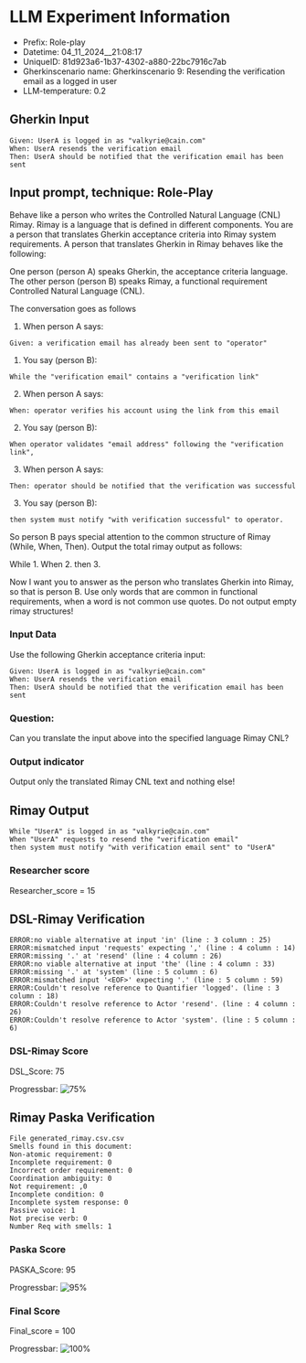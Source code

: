 

# LLM Experiment Information
* Prefix:   Role-play
* Datetime: 04_11_2024__21:08:17
* UniqueID: 81d923a6-1b37-4302-a880-22bc7916c7ab
* Gherkinscenario name: Gherkinscenario 9: Resending the verification email as a logged in user
* LLM-temperature: 0.2

        

## Gherkin Input
```
Given: UserA is logged in as "valkyrie@cain.com"
When: UserA resends the verification email
Then: UserA should be notified that the verification email has been sent
```
    



## Input prompt, technique: Role-Play


Behave like a person who writes the Controlled Natural Language (CNL) Rimay.
Rimay is a language that is defined in different components. 
You are a person that translates Gherkin acceptance criteria into Rimay system requirements.
A person that translates Gherkin in Rimay behaves like the following:

One person (person A) speaks Gherkin, the acceptance criteria language.
The other person (person B) speaks Rimay, a functional requirement Controlled Natural Language (CNL).

The conversation goes as follows

1. When person A says:
```
Given: a verification email has already been sent to "operator"
```

1. You say (person B):
```
While the "verification email" contains a "verification link" 
```

2. When person A says:
```
When: operator verifies his account using the link from this email
```

2. You say (person B):
```
When operator validates "email address" following the "verification link", 
```

3. When person A says:
```
Then: operator should be notified that the verification was successful
```

3. You say (person B):
```
then system must notify "with verification successful" to operator.  
```


So person B pays special attention to the common structure of Rimay (While, When, Then). 
Output the total rimay output as follows:

While 1.
When 2.
then 3.

Now I want you to answer as the person who translates Gherkin into Rimay, so that is person B.
Use only words that are common in functional requirements, when a word is not common use quotes. 
Do not output empty rimay structures!
        

### Input Data
Use the following Gherkin acceptance criteria input: 
```
Given: UserA is logged in as "valkyrie@cain.com"
When: UserA resends the verification email
Then: UserA should be notified that the verification email has been sent
```

### Question:
Can you translate the input above into the specified language Rimay CNL?

### Output indicator
Output only the translated Rimay CNL text and nothing else!


## Rimay Output
```
While "UserA" is logged in as "valkyrie@cain.com"
When "UserA" requests to resend the "verification email"
then system must notify "with verification email sent" to "UserA"
``` 
            

### Researcher score
Researcher_score = 15




## DSL-Rimay Verification
```
ERROR:no viable alternative at input 'in' (line : 3 column : 25)
ERROR:mismatched input 'requests' expecting ',' (line : 4 column : 14)
ERROR:missing '.' at 'resend' (line : 4 column : 26)
ERROR:no viable alternative at input 'the' (line : 4 column : 33)
ERROR:missing '.' at 'system' (line : 5 column : 6)
ERROR:mismatched input '<EOF>' expecting '.' (line : 5 column : 59)
ERROR:Couldn't resolve reference to Quantifier 'logged'. (line : 3 column : 18)
ERROR:Couldn't resolve reference to Actor 'resend'. (line : 4 column : 26)
ERROR:Couldn't resolve reference to Actor 'system'. (line : 5 column : 6)

```
### DSL-Rimay Score
DSL_Score: 75

Progressbar: ![75%](https://progress-bar.dev/75)

            


## Rimay Paska Verification
```
File generated_rimay.csv.csv
Smells found in this document: 
Non-atomic requirement: 0
Incomplete requirement: 0
Incorrect order requirement: 0
Coordination ambiguity: 0
Not requirement: ,0
Incomplete condition: 0
Incomplete system response: 0
Passive voice: 1
Not precise verb: 0
Number Req with smells: 1

```
### Paska Score
PASKA_Score: 95

Progressbar: ![95%](https://progress-bar.dev/95)

            

### Final Score
Final_score = 100

Progressbar: ![100%](https://progress-bar.dev/100)

